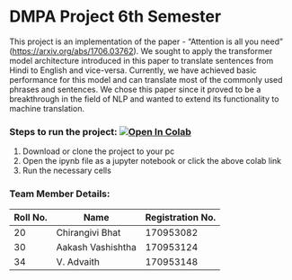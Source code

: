 # DMPA Project 6th Semester

This project is an implementation of the paper - “Attention is all you need” (https://arxiv.org/abs/1706.03762). We sought to apply the transformer model architecture introduced in this paper to translate sentences from Hindi to English and vice-versa. Currently, we have achieved basic performance for this model and can translate most of the commonly used phrases and sentences. We chose this paper since it proved to be a breakthrough in the field of NLP and wanted to extend its functionality to machine translation.

### Steps to run the project: [![Open In Colab](https://colab.research.google.com/assets/colab-badge.svg)](https://colab.research.google.com/github/Chinnu1103/Machine-Translation-using-Transformers/blob/master/Dmpa_6th_sem.ipynb)
1. Download or clone the project to your pc
2. Open the ipynb file as a jupyter notebook or click the above colab link
3. Run the necessary cells

### Team Member Details:

| Roll No. | Name | Registration No. |
| --- | --- | --- |
| 20 | Chirangivi Bhat | 170953082 |
| 30 | Aakash Vashishtha | 170953124 |
| 34 | V. Advaith | 170953148 |
